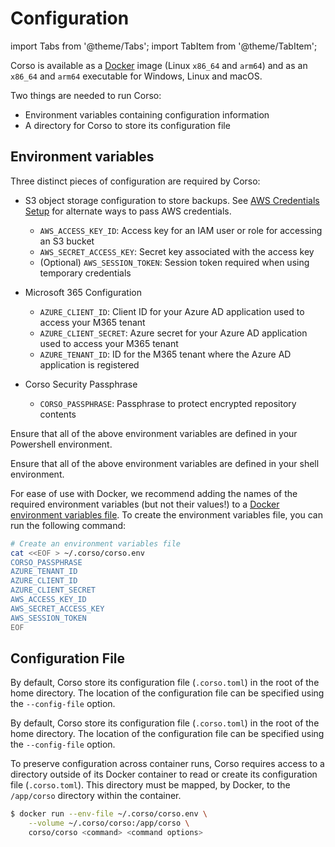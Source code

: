 # Configuration

import Tabs from '@theme/Tabs';
import TabItem from '@theme/TabItem';

Corso is available as a [Docker](https://docs.docker.com/engine/install/) image (Linux `x86_64` and `arm64`) and
as an `x86_64` and `arm64` executable for Windows, Linux and macOS.

Two things are needed to run Corso:

* Environment variables containing configuration information
* A directory for Corso to store its configuration file

## Environment variables

Three distinct pieces of configuration are required by Corso:

* S3 object storage configuration to store backups. See [AWS Credentials Setup](/setup/repos##s3-creds-setup) for
alternate ways to pass AWS credentials.
  * `AWS_ACCESS_KEY_ID`: Access key for an IAM user or role for accessing an S3 bucket
  * `AWS_SECRET_ACCESS_KEY`: Secret key associated with the access key
  * (Optional) `AWS_SESSION_TOKEN`: Session token required when using temporary credentials

* Microsoft 365 Configuration
  * `AZURE_CLIENT_ID`: Client ID for your Azure AD application used to access your M365 tenant
  * `AZURE_CLIENT_SECRET`: Azure secret for your Azure AD application used to access your M365 tenant
  * `AZURE_TENANT_ID`: ID for the M365 tenant where the Azure AD application is registered

* Corso Security Passphrase
  * `CORSO_PASSPHRASE`: Passphrase to protect encrypted repository contents

<Tabs groupId="os">
<TabItem value="win" label="Powershell">

Ensure that all of the above environment variables are defined in your Powershell environment.

</TabItem>
<TabItem value="unix" label="Linux/macOS">

Ensure that all of the above environment variables are defined in your shell environment.

</TabItem>
<TabItem value="docker" label="Docker">

For ease of use with Docker, we recommend adding the names of the required environment variables (but not their
values!) to a [Docker environment variables file](https://docs.docker.com/engine/reference/commandline/run/#set-environment-variables--e---env---env-file).
To create the environment variables file, you can run the following command:

  ```bash
  # Create an environment variables file
  cat <<EOF > ~/.corso/corso.env
  CORSO_PASSPHRASE
  AZURE_TENANT_ID
  AZURE_CLIENT_ID
  AZURE_CLIENT_SECRET
  AWS_ACCESS_KEY_ID
  AWS_SECRET_ACCESS_KEY
  AWS_SESSION_TOKEN
  EOF
  ```

</TabItem>
</Tabs>

## Configuration File

<Tabs groupId="os">
<TabItem value="win" label="Powershell">

By default, Corso store its configuration file (`.corso.toml`) in the root of the home directory.
The location of the configuration file can be specified using the `--config-file` option.

</TabItem>
<TabItem value="unix" label="Linux/macOS">

By default, Corso store its configuration file (`.corso.toml`) in the root of the home directory.
The location of the configuration file can be specified using the `--config-file` option.

</TabItem>
<TabItem value="docker" label="Docker">

To preserve configuration across container runs, Corso requires access to a directory outside of its Docker container
to read or create its configuration file (`.corso.toml`). This directory must be mapped, by Docker, to the `/app/corso`
directory within the container.

```bash
$ docker run --env-file ~/.corso/corso.env \
    --volume ~/.corso/corso:/app/corso \
    corso/corso <command> <command options>
```

</TabItem>
</Tabs>
